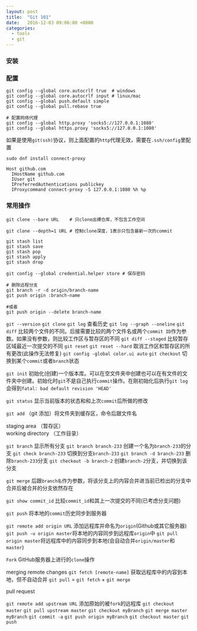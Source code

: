 ```yaml
---
layout: post
title:  "Git 101"
date:   2016-12-03 09:06:00 +0800
categories:
  - tools
  - git
---
```


### 安装

### 配置

```shell
git config --global core.autocrlf true  # windows
git config --global core.autocrlf input # linux/mac
git config --global push.default simple
git config --global pull.rebase true
```

```shell
# 配置网络代理
git config --global http.proxy 'socks5://127.0.0.1:1080' 
git config --global https.proxy 'socks5://127.0.0.1:1080'
```

如果是使用`git(ssh)`协议，则上面配置的`http`代理无效，需要在`.ssh/config`里配置

```shell
sudo dnf install connect-proxy
```

```config
Host github.com
  IHostName github.com
  IUser git
  IPreferredAuthentications publickey
  IProxycommand connect-proxy -S 127.0.0.1:1080 %h %p
```

### 常用操作

```shell
git clone --bare URL	# 只clone出裸仓库，不包含工作空间
```

```shell
git clone --depth=1 URL # 控制clone深度，1表示只包含最新一次的commit
```

```shell
git stash list
git stash save
git stash pop
git stash apply
git stash drop
```

```shell
git config --global credential.helper store # 保存密码
```

```shell
# 删除远程分支
git branch -r -d origin/branch-name
git push origin :branch-name

#或者
git push origin --delete branch-name
```

`git --version`
`git clone`
`git log` 查看历史
`git log --graph --oneline`
`git diff` 比较两个文件的不同。后接需要比较的两个文件名或两个`commit ID`作为参数。如果没有参数，则比较工作区与暂存区的不同
`git diff --staged` 比较暂存区域最近一次提交的不同
`git reset`
`git reset --hard` 取消工作区和暂存区的所有更改(此操作无法修复)
`git config -global color.ui auto`
`git checkout` 切换到某个`commit`或者`branch`状态

`git init` 初始化(创建)一个版本库。可以在空文件夹中创建也可以在有文件的文件夹中创建。初始化时`git`不是自己执行`commit`操作。在刚初始化后执行`git log`会得到`fatal: bad default revision 'HEAD'`

`git status` 显示当前版本的状态和和上次`commit`后所做的修改

`git add` （git 添加）将文件夹到缓存区，命令后跟文件名

staging area （暂存区）  
working directory （工作目录）

`git branch` 显示所有分支
`git branch branch-233` 创建一个名为`branch-233`的分支
`git check branch-233` 切换到分支`branch-233`
`git branch -d branch-233` 删除`branch-233`分支
`git checkout -b branch-2` 创建`branch-2`分支，并切换到该分支

`git merge` 后跟`branch名`作为参数，将该分支上的内容合并进当前已检出的分支中  
合并后被合并的分支依然存在

`git show commit_id` 比较`commit_id`和其上一次提交的不同(已考虑分支问题)

`git push` 将本地的`commit`历史同步到服务器

`git remote add origin URL` 添加远程库并命名为`origin`(Github或其它服务器)
`git push -u origin master`将本地的内容同步到远程库`origin`中
`git pull origin master`将远程库中的内容同步到本地(会自动合并`origin/master`和`master`)

`Fork` GitHub服务器上进行的`clone`操作

merging remote changes
`git fetch [remote-name]` 获取远程库中的内容到本地，但不自动合并
`git pull` = `git fetch` + `git merge`

pull request

`git remote add upstream URL` 添加原始的被`fork`的远程库
`git checkout master`
`git pull upstream master`
`git checkout myBranch`
`git merge master myBranch`
`git commit -a`
`git push origin myBranch`
`git checkout master`
`git push`
